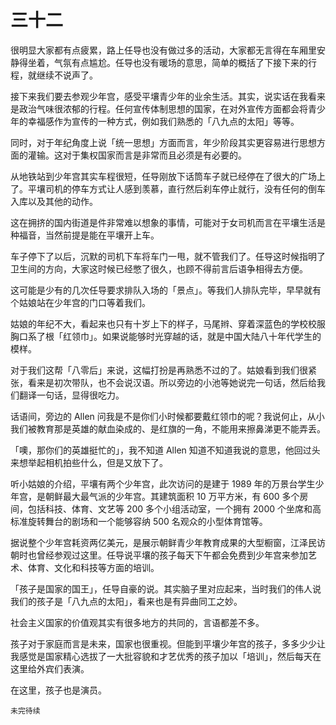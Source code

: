 # 三十二

很明显大家都有点疲累，路上任导也没有做过多的活动，大家都无言得在车厢里安静得坐着，气氛有点尴尬。任导也没有暖场的意思，简单的概括了下接下来的行程，就继续不说声了。

接下来我们要去参观少年宫，感受平壤青少年的业余生活。其实，说实话在我看来是政治气味很浓郁的行程。任何宣传体制思想的国家，在对外宣传方面都会将青少年的幸福感作为宣传的一种方式，例如我们熟悉的「八九点的太阳」等等。

同时，对于年纪角度上说「统一思想」方面而言，年少阶段其实更容易进行思想方面的灌输。这对于集权国家而言是非常而且必须是有必要的。

从地铁站到少年宫其实车程很短，任导刚放下话筒车子就已经停在了很大的广场上了。平壤司机的停车方式让人感到羡慕，直行然后刹车停止就行，没有任何的倒车入库以及其他的动作。

这在拥挤的国内街道是件非常难以想象的事情，可能对于女司机而言在平壤生活是种福音，当然前提是能在平壤开上车。

车子停下了以后，沉默的司机下车将车门一甩，就不管我们了。任导这时候指明了卫生间的方向，大家这时候已经憋了很久，也顾不得前言后语争相得去方便。

这可能是少有的几次任导要求排队入场的「景点」。等我们人排队完毕，早早就有个姑娘站在少年宫的门口等着我们。

姑娘的年纪不大，看起来也只有十岁上下的样子，马尾辫、穿着深蓝色的学校校服胸口系了根「红领巾」。如果说能够时光穿越的话，就是中国大陆八十年代学生的模样。

对于我们这帮「八零后」来说，这幅打扮是再熟悉不过的了。姑娘看到我们很紧张，看来是初次带队，也不会说汉语。所以旁边的小池等她说完一句话，然后给我们翻译一句话，显得很吃力。

话语间，旁边的 Allen 问我是不是你们小时候都要戴红领巾的呢？我说何止，从小我们被教育那是英雄的献血染成的、是红旗的一角，不能用来擦鼻涕更不能弄丢。

「噢，那你们的英雄挺忙的」，我不知道 Allen 知道不知道我说的意思，他回过头来想举起相机拍些什么，但是又放下了。

听小姑娘的介绍，平壤有两个少年宫，此次访问的是建于 1989 年的万景台学生少年宫，是朝鲜最大最气派的少年宫。其建筑面积 10 万平方米，有 600 多个房间，包括科技、体育、文艺等 200 多个小组活动室，一个拥有 2000 个坐席和高标准旋转舞台的剧场和一个能够容纳 500 名观众的小型体育馆等。

据说整个少年宫耗资两亿美元，是展示朝鲜青少年教育成果的大型橱窗，江泽民访朝时也曾经参观过这里。任导说平壤的孩子每天下午都会免费到少年宫来参加艺术、体育、文化和科技等方面的培训。

「孩子是国家的国王」，任导自豪的说。其实脑子里对应起来，当时我们的伟人说我们的孩子是「八九点的太阳」，看来也是有异曲同工之妙。

社会主义国家的价值观其实有很多地方的共同的，言语都差不多。

孩子对于家庭而言是未来，国家也很重视。但能到平壤少年宫的孩子，多多少少让我感觉是国家精心选拔了一大批容貌和才艺优秀的孩子加以「培训」，然后每天在这里给外宾们表演。

在这里，孩子也是演员。

`未完待续`
